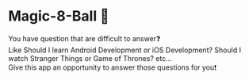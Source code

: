 # Magic-8-Ball 🎱
You have question that are difficult to answer❓
<br/>Like Should I learn Android Development or iOS Development?
Should I watch Stranger Things or Game of Thrones?
etc…
<br/>Give this app an opportunity to answer those questions for you❗️
